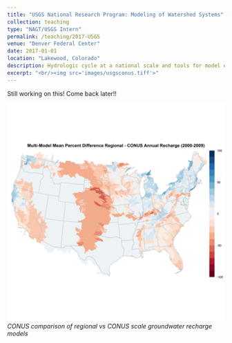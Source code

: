 ```yaml
---
title: "USGS National Research Program: Modeling of Watershed Systems"
collection: teaching
type: "NAGT/USGS Intern"
permalink: /teaching/2017-USGS
venue: "Denver Federal Center"
date: 2017-01-01
location: "Lakewood, Colorado"
description: Hydrologic cycle at a national scale and tools for model evaluation and improvement.
excerpt: "<br/><img src='images/usgsconus.tiff'>"
---
```

Still working on this! Come back later!!

<!---
<h3> USGS National Research Program: Modeling of Watershed Systems Group</h3>
During the summer of 2017, I was nominated and received the [NAGT/USGS summer internship](https://nagt.org/nagt/students/usgs_field.html) which took place at the Denver Federal Center in Lakewood, Colorado. I completed investigations of representing the hydrologic cycle at a national scale as well as tools for model evaluation and improvement. I collected, processed, and identified CONUS scale recharge datasets that would better inform the National Hydrologic Model, specifically [Precipitation-Runoff Modeling System](https://wwwbrr.cr.usgs.gov/projects/SW_MoWS/PRMS.html)
--->


![](images/usgsconus.tiff)
*CONUS comparison of regional vs CONUS scale groundwater recharge models*
